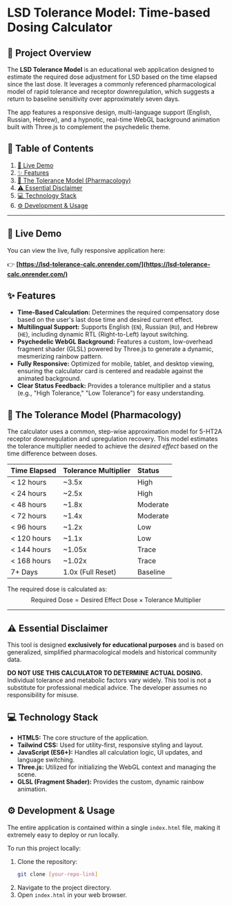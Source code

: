 # LSD Tolerance Model: Time-based Dosing Calculator

## 🌈 Project Overview

The **LSD Tolerance Model** is an educational web application designed to estimate the required dose adjustment for LSD based on the time elapsed since the last dose. It leverages a commonly referenced pharmacological model of rapid tolerance and receptor downregulation, which suggests a return to baseline sensitivity over approximately seven days.

The app features a responsive design, multi-language support (English, Russian, Hebrew), and a hypnotic, real-time WebGL background animation built with Three.js to complement the psychedelic theme.

## 📄 Table of Contents

1.  [🚀 Live Demo](#-live-demo)
2.  [✨ Features](#-features)
3.  [🧠 The Tolerance Model (Pharmacology)](#-the-tolerance-model-pharmacology)
4.  [⚠️ Essential Disclaimer](#-essential-disclaimer)
5.  [💻 Technology Stack](#-technology-stack)
6.  [⚙️ Development & Usage](#-development--usage)

-----

## 🚀 Live Demo

You can view the live, fully responsive application here:

👉 **[https://lsd-tolerance-calc.onrender.com/](https://lsd-tolerance-calc.onrender.com/)**

## ✨ Features

  * **Time-Based Calculation:** Determines the required compensatory dose based on the user's last dose time and desired current effect.
  * **Multilingual Support:** Supports English (`EN`), Russian (`RU`), and Hebrew (`HE`), including dynamic RTL (Right-to-Left) layout switching.
  * **Psychedelic WebGL Background:** Features a custom, low-overhead fragment shader (GLSL) powered by Three.js to generate a dynamic, mesmerizing rainbow pattern.
  * **Fully Responsive:** Optimized for mobile, tablet, and desktop viewing, ensuring the calculator card is centered and readable against the animated background.
  * **Clear Status Feedback:** Provides a tolerance multiplier and a status (e.g., "High Tolerance," "Low Tolerance") for easy understanding.

## 🧠 The Tolerance Model (Pharmacology)

The calculator uses a common, step-wise approximation model for 5-HT2A receptor downregulation and upregulation recovery. This model estimates the tolerance multiplier needed to achieve the *desired effect* based on the time difference between doses.

| Time Elapsed | Tolerance Multiplier | Status |
| :----------- | :------------------- | :----- |
| \< 12 hours   | \~3.5x                | High   |
| \< 24 hours   | \~2.5x                | High   |
| \< 48 hours   | \~1.8x                | Moderate |
| \< 72 hours   | \~1.4x                | Moderate |
| \< 96 hours   | \~1.2x                | Low    |
| \< 120 hours  | \~1.1x                | Low    |
| \< 144 hours  | \~1.05x               | Trace  |
| \< 168 hours  | \~1.02x               | Trace  |
| 7+ Days      | 1.0x (Full Reset)    | Baseline |

The required dose is calculated as:
$$\text{Required Dose} = \text{Desired Effect Dose} \times \text{Tolerance Multiplier}$$

-----

## ⚠️ Essential Disclaimer

This tool is designed **exclusively for educational purposes** and is based on generalized, simplified pharmacological models and historical community data.

**DO NOT USE THIS CALCULATOR TO DETERMINE ACTUAL DOSING.** Individual tolerance and metabolic factors vary widely. This tool is not a substitute for professional medical advice. The developer assumes no responsibility for misuse.

## 💻 Technology Stack

  * **HTML5:** The core structure of the application.
  * **Tailwind CSS:** Used for utility-first, responsive styling and layout.
  * **JavaScript (ES6+):** Handles all calculation logic, UI updates, and language switching.
  * **Three.js:** Utilized for initializing the WebGL context and managing the scene.
  * **GLSL (Fragment Shader):** Provides the custom, dynamic rainbow animation.

## ⚙️ Development & Usage

The entire application is contained within a single `index.html` file, making it extremely easy to deploy or run locally.

To run this project locally:

1.  Clone the repository:
    ```bash
    git clone [your-repo-link]
    ```
2.  Navigate to the project directory.
3.  Open `index.html` in your web browser.
